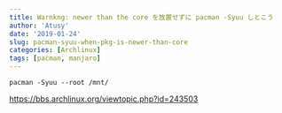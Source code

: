 ```yaml
---
title: Warnkng: newer than the core を放置せずに pacman -Syuu しとこう
author: 'Atusy'
date: '2019-01-24'
slug: pacman-syuu-when-pkg-is-newer-than-core
categories: [Archlinux]
tags: [pacman, manjaro]
---
```


```{.sh}
pacman -Syuu --root /mnt/
```

https://bbs.archlinux.org/viewtopic.php?id=243503
